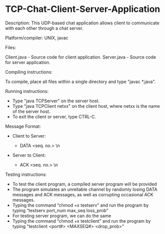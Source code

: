 # TCP-Chat-Client-Server-Application

Description:  This UDP-based chat application allows client to communicate with each other through a chat server.

Platform/compiler: UNIX, javac

Files:

Client.java - Source code for client application.
Server.java - Source code for server application.

Compiling instructions:

To compile, place all files within a single directory and type "javac *.java".

Running instructions:
- Type "java TCPServer" on the server host.
- Type "java TCPClient netxx" on the client host, where netxx is the name of
  the server host.
- To exit the client or server, type CTRL-C.

Message Format:
+ Client to Server:
    - DATA <seq. no.> <char> \n

+ Server to Client:
    - ACK <seq. no.> \n

Testing instructions:
- To test the client program, a compiled server program will be provided
- The program simulates an unreliable channel by randomly losing DATA messages and ACK messages, as well as corrupting occasional ACK messages.
- Typing the command “chmod +x testserv” and run the program by typing “testserv port_num max_seq loss_prob”
- For testing server program, we can do the same
- Typing the command “chmod +x testclient” and run the program by typing "testclient <server-name> <port#> <MAXSEQ#> <drop_prob>"
